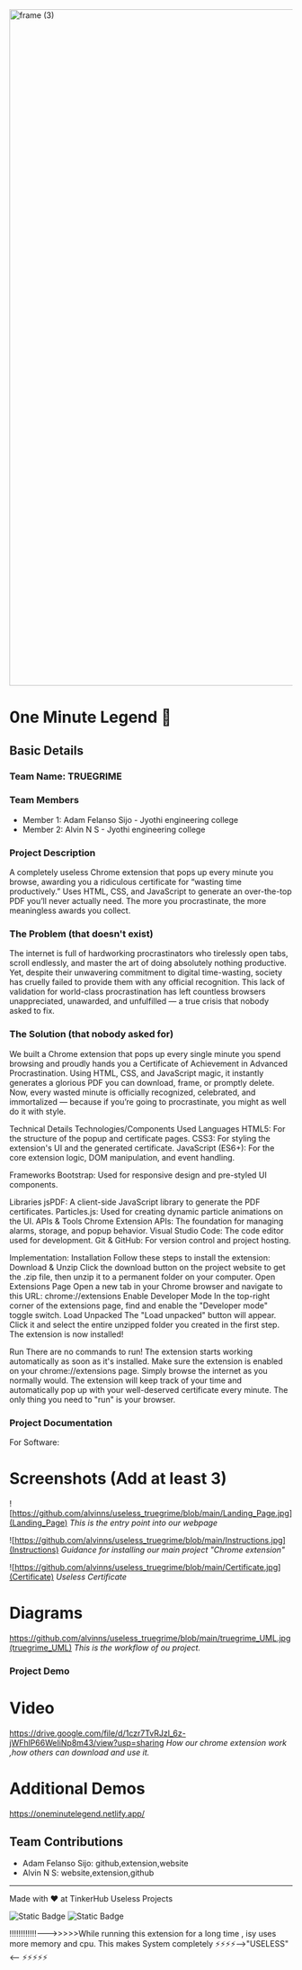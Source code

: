 <img width="3188" height="1202" alt="frame (3)" src="https://github.com/user-attachments/assets/517ad8e9-ad22-457d-9538-a9e62d137cd7" />


# 0ne Minute Legend 🎯


## Basic Details
### Team Name: TRUEGRIME


### Team Members
- Member 1: Adam Felanso Sijo - Jyothi engineering college
- Member 2: Alvin N S - Jyothi engineering college

### Project Description
A completely useless Chrome extension that pops up every minute you browse, awarding you a ridiculous certificate for “wasting time productively.”
Uses HTML, CSS, and JavaScript to generate an over-the-top PDF you’ll never actually need.
The more you procrastinate, the more meaningless awards you collect.

### The Problem (that doesn't exist)
The internet is full of hardworking procrastinators who tirelessly open tabs, scroll endlessly, and master the art of doing absolutely nothing productive. Yet, despite their unwavering commitment to digital time-wasting, society has cruelly failed to provide them with any official recognition. This lack of validation for world-class procrastination has left countless browsers unappreciated, unawarded, and unfulfilled — a true crisis that nobody asked to fix.

### The Solution (that nobody asked for)
We built a Chrome extension that pops up every single minute you spend browsing and proudly hands you a Certificate of Achievement in Advanced Procrastination. Using HTML, CSS, and JavaScript magic, it instantly generates a glorious PDF you can download, frame, or promptly delete. Now, every wasted minute is officially recognized, celebrated, and immortalized — because if you’re going to procrastinate, you might as well do it with style.

Technical Details
Technologies/Components Used
Languages
HTML5: For the structure of the popup and certificate pages.
CSS3: For styling the extension's UI and the generated certificate.
JavaScript (ES6+): For the core extension logic, DOM manipulation, and event handling.

Frameworks
Bootstrap: Used for responsive design and pre-styled UI components.

Libraries
jsPDF: A client-side JavaScript library to generate the PDF certificates.
Particles.js: Used for creating dynamic particle animations on the UI.
APIs & Tools
Chrome Extension APIs: The foundation for managing alarms, storage, and popup behavior.
Visual Studio Code: The code editor used for development.
Git & GitHub: For version control and project hosting.

Implementation:
Installation
Follow these steps to install the extension:
Download & Unzip
Click the download button on the project website to get the .zip file, then unzip it to a permanent folder on your computer.
Open Extensions Page
Open a new tab in your Chrome browser and navigate to this URL: chrome://extensions
Enable Developer Mode
In the top-right corner of the extensions page, find and enable the "Developer mode" toggle switch.
Load Unpacked
The "Load unpacked" button will appear. Click it and select the entire unzipped folder you created in the first step. The extension is now installed!

Run
There are no commands to run! The extension starts working automatically as soon as it's installed.
Make sure the extension is enabled on your chrome://extensions page.
Simply browse the internet as you normally would.
The extension will keep track of your time and automatically pop up with your well-deserved certificate every minute. The only thing you need to "run" is your browser.

### Project Documentation
For Software:

# Screenshots (Add at least 3)
![https://github.com/alvinns/useless_truegrime/blob/main/Landing_Page.jpg](Landing_Page)
*This is the entry point into our webpage*

![https://github.com/alvinns/useless_truegrime/blob/main/Instructions.jpg](Instructions)
*Guidance for installing our main project "Chrome extension"*

![https://github.com/alvinns/useless_truegrime/blob/main/Certificate.jpg](Certificate)
*Useless Certificate*

# Diagrams
https://github.com/alvinns/useless_truegrime/blob/main/truegrime_UML.jpg(truegrime_UML)
*This is the workflow of ou project.*

### Project Demo
# Video
https://drive.google.com/file/d/1czr7TvRJzl_6z-jWFhlP66WeIiNp8m43/view?usp=sharing
*How our chrome extension work ,how others can download and use it.*

# Additional Demos
https://oneminutelegend.netlify.app/

## Team Contributions
- Adam Felanso Sijo: github,extension,website
- Alvin N S: website,extension,github

---
Made with ❤️ at TinkerHub Useless Projects 

![Static Badge](https://img.shields.io/badge/TinkerHub-24?color=%23000000&link=https%3A%2F%2Fwww.tinkerhub.org%2F)
![Static Badge](https://img.shields.io/badge/UselessProjects--25-25?link=https%3A%2F%2Fwww.tinkerhub.org%2Fevents%2FQ2Q1TQKX6Q%2FUseless%2520Projects)


‼️‼️‼️‼️‼️‼️--->>>>>While running this extension for a long time , isy uses more memory and cpu. This makes System completely ⚡⚡⚡⚡-->"USELESS"<-- ⚡⚡⚡⚡⚡


